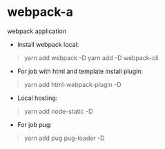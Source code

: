 # webpack-a
webpack application
* Install webpack local:
 >yarn add webpack -D
 >yarn add -D webpack-cli
* For job with html and template install plugin:
 > yarn add html-webpack-plugin -D
 * Local hosting:
 > yarn add node-static -D
 * For job pug:
 > yarn add pug pug-loader -D


